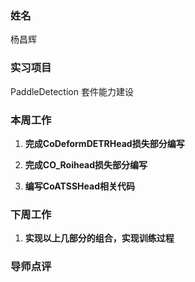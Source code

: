 ### 姓名

杨昌辉

### 实习项目

PaddleDetection 套件能力建设

### 本周工作

1. **完成CoDeformDETRHead损失部分编写**

2. **完成CO_Roihead损失部分编写**

3. **编写CoATSSHead相关代码**

  
### 下周工作

1. **实现以上几部分的组合，实现训练过程**


### 导师点评

